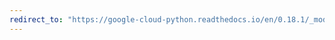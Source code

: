 ```yaml
---
redirect_to: "https://google-cloud-python.readthedocs.io/en/0.18.1/_modules/gcloud/monitoring/connection.html"
---
```

